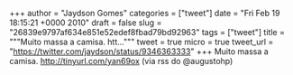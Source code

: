 
+++
author = "Jaydson Gomes"
categories = ["tweet"]
date = "Fri Feb 19 18:15:21 +0000 2010"
draft = false
slug = "26839e9797af634e851e52edef8fbad79bd92963"
tags = ["tweet"]
title = """Muito massa a camisa. htt..."""
tweet = true
micro = true
tweet_url = "https://twitter.com/jaydson/status/9346363333"
+++
Muito massa a camisa. http://tinyurl.com/yan69ox (via rss do @augustohp)
